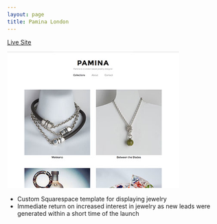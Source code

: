 ```yaml
---
layout: page
title: Pamina London
---
```


<a href="http://www.paminalondon.com" title="Pamina London" rel="external">Live Site</a>

<div class="image-wrap">
	<img src="/images/pamina-preview.jpg" title="Pamina London Preview" alt="Pamina London Preview">
</div>

* Custom Squarespace template for displaying jewelry
* Immediate return on increased interest in jewelry as new leads were generated within a short time of the launch
